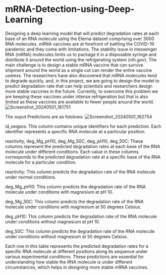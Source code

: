 # mRNA-Detection-using-Deep-Learning
Designing a deep learning model that will predict degradation rates at each base of an RNA molecule using the Eterna dataset comprising over 3000 RNA molecules.
mRNA vaccines are at forefront of battling the COVID-19 pandemic and they come with limitations. The stability issue in messenger RNA (mRNA) molecules limits us to package it in a disposable syringe and distribute it around the world using the refrigerating system (nih.gov). The main challenge is to design a stable mRNA vaccine that can survive shipment around the world as a single cut can render the entire vaccine useless. The researchers have also discovered that mRNA molecules tend to degrade quickly, and, in this project, we are going to design the model to predict degradation rate that can help scientists and researchers design more stable vaccines in the future. Currently, to overcome this problem we are keeping these vaccines under intense refrigeration but that is also limited as these vaccines are available to fewer people around the world. 
![Screenshot_20240501_161751](https://github.com/Nadipalli-Sandeep/mRNA-Detection-using-Deep-Learning/assets/106082542/dc2c79d7-aae4-4578-93c1-c6aeccf874e6)

The ouput Predictions are as fololows:
![Screenshot_20240501_162754](https://github.com/Nadipalli-Sandeep/mRNA-Detection-using-Deep-Learning/assets/106082542/e76f1e14-af17-4203-98c8-1dfbf14ab076)

id_seqpos: This column contains unique identifiers for each prediction. Each identifier represents a specific RNA molecule at a particular position.

reactivity, deg_Mg_pH10, deg_Mg_50C, deg_pH10, deg_50C: These columns represent the predicted degradation rates at each base of the RNA molecule under different conditions. Each value in these columns corresponds to the predicted degradation rate at a specific base of the RNA molecule for a particular condition.

reactivity: This column predicts the degradation rate of the RNA molecule under normal conditions.

deg_Mg_pH10: This column predicts the degradation rate of the RNA molecule under conditions with magnesium at pH 10.

deg_Mg_50C: This column predicts the degradation rate of the RNA molecule under conditions with magnesium at 50 degrees Celsius.

deg_pH10: This column predicts the degradation rate of the RNA molecule under conditions without magnesium at pH 10.

deg_50C: This column predicts the degradation rate of the RNA molecule under conditions without magnesium at 50 degrees Celsius.

Each row in this table represents the predicted degradation rates for a specific RNA molecule at different positions along its sequence under various experimental conditions. These predictions are essential for understanding how stable the RNA molecule is under different circumstances, which helps in designing more stable mRNA vaccines.
